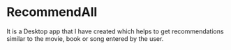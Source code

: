 # RecommendAll
It is a Desktop app that I have created which helps to get recommendations similar to the movie, book or song entered by the user.
